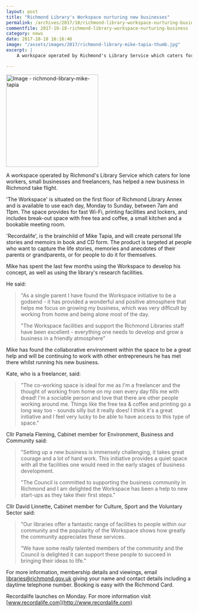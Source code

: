 ```yaml
---
layout: post
title: "Richmond Library's Workspace nurturing new businesses"
permalink: /archives/2017/10/richmond-library-workspace-nurturing-business.html
commentfile: 2017-10-18-richmond-library-workspace-nurturing-business
category: news
date: 2017-10-18 16:16:46
image: "/assets/images/2017/richmond-library-mike-tapia-thumb.jpg"
excerpt: |
    A workspace operated by Richmond's Library Service which caters for lone workers, small businesses and freelancers, has helped a new business in Richmond take flight.

---
```


<a href="/assets/images/2017/richmond-library-mike-tapia.jpg" title="Click for a larger image"><img src="/assets/images/2017/richmond-library-mike-tapia-thumb.jpg" width="250" alt="Image - richmond-library-mike-tapia"  class="photo right"/></a>

A workspace operated by Richmond's Library Service which caters for lone workers, small businesses and freelancers, has helped a new business in Richmond take flight.

'The Workspace' is situated on the first floor of Richmond Library Annex and is available to use each day, Monday to Sunday, between 7am and 11pm. The space provides for fast Wi-Fi, printing facilities and lockers, and includes break-out space with free tea and coffee, a small kitchen and a bookable meeting room.

'Recordalife', is the brainchild of Mike Tapia, and will create personal life stories and memoirs in book and CD form. The product is targeted at people who want to capture the life stories, memories and anecdotes of their parents or grandparents, or for people to do it for themselves.

Mike has spent the last few months using the Workspace to develop his concept, as well as using the library's research facilities.

He said:

> "As a single parent I have found the Workspace initiative to be a godsend - it has provided a wonderful and positive atmosphere that helps me focus on growing my business, which was very difficult by working from home and being alone most of the day.
>
>  "The Workspace facilities and support the Richmond Libraries staff have been excellent - everything one needs to develop and grow a business in a friendly atmosphere"
>
 Mike has found the collaborative environment within the space to be a great help and will be continuing to work with other entrepreneurs he has met there whilst running his new business.

Kate, who is a freelancer, said:

> "The co-working space is ideal for me as I'm a freelancer and the thought of working from home on my own every day fills me with dread! I'm a sociable person and love that there are other people working around me. Things like the free tea & coffee and printing go a long way too - sounds silly but it really does! I think it's a great initiative and I feel very lucky to be able to have access to this type of space."

Cllr Pamela Fleming, Cabinet member for Environment, Business and Community said:

> "Setting up a new business is immensely challenging, it takes great courage and a lot of hard work. This initiative provides a quiet space with all the facilities one would need in the early stages of business development.
>
> "The Council is committed to supporting the business community in Richmond and I am delighted the Workspace has been a help to new start-ups as they take their first steps."

Cllr David Linnette, Cabinet member for Culture, Sport and the Voluntary Sector said:

> "Our libraries offer a fantastic range of facilities to people within our community and the popularity of the Workspace shows how greatly the community appreciates these services.
>
>  "We have some really talented members of the community and the Council is delighted it can support these people to succeed in bringing their ideas to life."

For more information, membership details and viewings, email <libraries@richmond.gov.uk> giving your name and contact details including a daytime telephone number. Booking is easy with the Richmond Card.

Recordalife launches on Monday. For more information visit [www.recordalife.com](http://www.recordalife.com)
